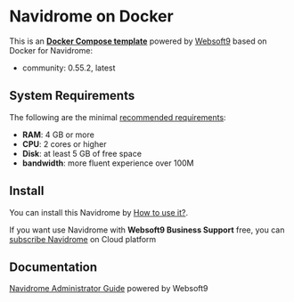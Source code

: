 # Navidrome on Docker  

This is an **[Docker Compose template](https://github.com/Websoft9/docker-library)** powered by [Websoft9](https://www.websoft9.com) based on Docker for Navidrome:


 - community:  0.55.2, latest


## System Requirements

The following are the minimal [recommended requirements](https://www.navidrome.org/docs/installation/):

* **RAM**: 4 GB or more
* **CPU**: 2 cores or higher
* **Disk**: at least 5 GB of free space
* **bandwidth**: more fluent experience over 100M  

## Install

You can install this Navidrome by [How to use it?](https://github.com/Websoft9/docker-library#how-to-use-it).   

If you want use Navidrome with **Websoft9 Business Support** free, you can [subscribe Navidrome](https://www.websoft9.com/apps) on Cloud platform

## Documentation

[Navidrome Administrator Guide](https://support.websoft9.com/docs/navidrome) powered by Websoft9